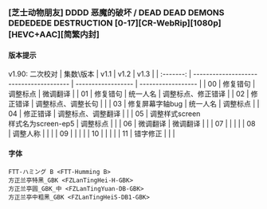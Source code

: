 ### [芝士动物朋友] DDDD 恶魔的破坏 / DEAD DEAD DEMONS DEDEDEDE DESTRUCTION [0-17][CR-WebRip][1080p][HEVC+AAC][简繁内封]
#### 版本提示
v1.90: 二次校对
| 集数\版本 | v1.1                                    | v1.2               | v1.3               |
| :-------: | --------------------------------------- | ------------------ | ------------------ |
| 00        | 修复错句                                | 调整标点           |  微调翻译           |
| 01        | 修复错句                                | 统一人名           | 调整标点、修正错译   |
| 02        | 修正错译                                | 调整标点、调整长句 |                     |
| 03        | 修复屏幕字轴bug                         | 统一人名           | 调整标点            |
| 04        | 修正错译                                | 调整标点、调整翻译 |                     |
| 05        | 调整样式screen<br/>样式名为screen-ep5    | 调整标点           |                     |
| 06        | 微调翻译                                | 微调翻译           |                     |
| 07        |                                         |                   |                     |
| 08        | 调整人称                                |                   |                     |
| 09        |                                        |                    |                     |
| 10        |                                        |                    |                     |
| 11        | 错字修正                               |                    |                     |
#### 字体
```
FTT-ハミング B <FTT-Humming B>
方正兰亭特黑_GBK <FZLanTingHei-H-GBK>
方正兰亭圆_GBK_中 <FZLanTingYuan-DB-GBK>
方正兰亭中粗黑_GBK <FZLanTingHeiS-DB1-GBK>
```
